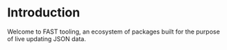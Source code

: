 # Introduction

Welcome to FAST tooling, an ecosystem of packages built for the purpose of live updating JSON data.